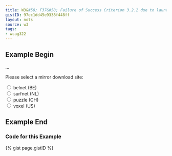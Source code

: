 ```yaml
---
title: W3&#58; F37&#58; Failure of Success Criterion 3.2.2 due to launching a new window without prior warning when the selection of a radio button, check box or select list is changed
gistID: 97ec1dd45e9338f448ff
layout: nots
source: w3
tags:
- wcag322
---
```


<h2 aria-describedby="{{ page.gistID }}">Example Begin</h2>
<div class="rendered-not">
<script type="text/JavaScript"> 
  function goToMirror(theInput) {
   var mirrorSite = "http://download." + theInput.value + "/"; 
   window.open(mirrorSite); 
  }
</script>
  …
<form name="mirror_form" id="mirror_form" action="" method="get">
       <p>Please select a mirror download site:</p> 
       <p> 
       <input type="radio" onclick="goToMirror(this);" name="mirror" 
       id="mirror_belnet" value="belnet.be" /> 
       <label for="mirror_belnet">belnet (<abbr>BE</abbr>)</label><br /> 
       <input type="radio" onclick="goToMirror(this);" name="mirror" 
       id="mirror_surfnet" value="surfnet.nl" /> 
       <label for="mirror_surfnet">surfnet (<abbr>NL</abbr>)</label><br /> 
       <input type="radio" onclick="goToMirror(this);" name="mirror" 
       id="mirror_puzzle" value="puzzle.ch" /> 
       <label for="mirror_puzzle">puzzle (<abbr>CH</abbr>)</label><br /> 
       <input type="radio" onclick="goToMirror(this);" name="mirror" 
       id="mirror_voxel" value="voxel.com" /> 
       <label for="mirror_voxel">voxel (<abbr>US</abbr>)</label><br /> 
       </p> 
</form>
</div> <!-- rendered-not -->

<h2 aria-describedby="{{ page.gistID }}">Example End</h2>

<h3 aria-describedby="{{ page.gistID }}">Code for this Example</h3>
{% gist page.gistID %}